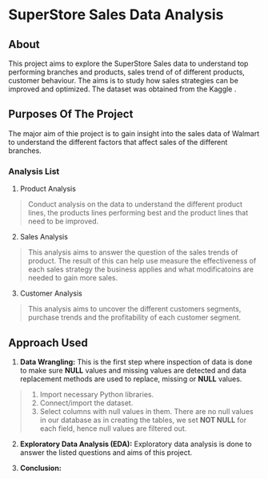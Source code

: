 # SuperStore Sales Data Analysis

## About

This project aims to explore the SuperStore Sales data to understand top performing branches and products, sales trend of of different products, customer behaviour. The aims is to study how sales strategies can be improved and optimized. The dataset was obtained from the Kaggle .



## Purposes Of The Project

The major aim of thie project is to gain insight into the sales data of Walmart to understand the different factors that affect sales of the different branches.

### Analysis List

1. Product Analysis

> Conduct analysis on the data to understand the different product lines, the products lines performing best and the product lines that need to be improved.

2. Sales Analysis

> This analysis aims to answer the question of the sales trends of product. The result of this can help use measure the effectiveness of each sales strategy the business applies and what modificatoins are needed to gain more sales.

3. Customer Analysis

> This analysis aims to uncover the different customers segments, purchase trends and the profitability of each customer segment.

## Approach Used

1. **Data Wrangling:** This is the first step where inspection of data is done to make sure **NULL** values and missing values are detected and data replacement methods are used to replace, missing or **NULL** values.

> 1. Import necessary Python libraries.
> 2. Connect/import the dataset.
> 3. Select columns with null values in them. There are no null values in our database as in creating the tables, we set **NOT NULL** for each field, hence null values are filtered out.

2. **Exploratory Data Analysis (EDA):** Exploratory data analysis is done to answer the listed questions and aims of this project.

3. **Conclusion:**

```
